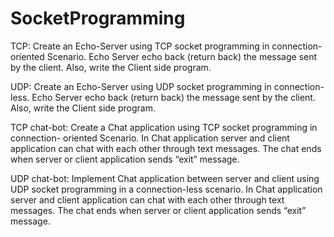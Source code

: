 # SocketProgramming

TCP: Create an Echo-Server using TCP socket programming in connection- oriented Scenario. Echo Server echo back (return back) the message sent by the client. Also, write the Client side program.

UDP: Create an Echo-Server using UDP socket programming in connection-less. Echo Server echo back (return back) the message sent by the client. Also, write the Client side program.

TCP chat-bot: Create a Chat application using TCP socket programming in connection- oriented Scenario. In Chat application server and client application can chat with each other through text messages. The chat ends when server or client application sends “exit” message.

UDP chat-bot: Implement Chat application between server and client using UDP socket programming in a connection-less scenario. In Chat application server and client application can chat with each other through text messages. The chat ends when server or client application sends “exit” message.
